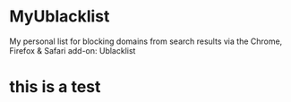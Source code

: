 # MyUblacklist
My personal list for blocking domains from search results via the Chrome, Firefox &amp; Safari add-on: Ublacklist

# this is a test 